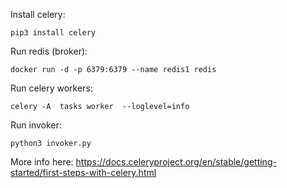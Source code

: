 Install celery:
```
pip3 install celery
```

Run redis (broker):

```
docker run -d -p 6379:6379 --name redis1 redis
```


Run celery workers:

```
celery -A  tasks worker  --loglevel=info
```


Run invoker:

```
python3 invoker.py
```


More info here:
https://docs.celeryproject.org/en/stable/getting-started/first-steps-with-celery.html